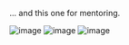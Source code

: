 ... and this one for mentoring.

![image](https://github.com/user-attachments/assets/2a0b8456-29dc-40a8-a01e-82693c382d67)
![image](https://github.com/user-attachments/assets/f3faaa14-92c1-4299-9ba5-ee5599de9fa0)
![image](https://github.com/user-attachments/assets/8d2ba15a-3989-4cb2-9d0b-adbe2eabc78a)
